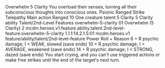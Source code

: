 <ability>
  <name>Overwhelm</name>
  <cost>5 Clarity</cost>
  <flavor>You overload their senses, turning all their subconscious thoughts into conscious ones.</flavor>
  <keywords>
    <keyword>Psionic</keyword>
    <keyword>Ranged</keyword>
    <keyword>Strike</keyword>
    <keyword>Telepathy</keyword>
  </keywords>
  <type>Main action</type>
  <distance>Ranged 10</distance>
  <target>One creature</target>
  <metadata>
    <class>talent</class>
    <cost>5 Clarity</cost>
    <cost_amount>5</cost_amount>
    <cost_resource>Clarity</cost_resource>
    <feature_type>ability</feature_type>
    <file_dpath>Talent/2nd-Level Features</file_dpath>
    <item_id>overwhelm-5-clarity</item_id>
    <item_index>01</item_index>
    <item_name>Overwhelm (5 Clarity)</item_name>
    <level>2</level>
    <scc>mcdm.heroes.v1:feature.ability.talent.2nd-level-feature:overwhelm-5-clarity</scc>
    <scdc>1.1.1:14.2.1.5:01</scdc>
    <source>mcdm.heroes.v1</source>
    <type>feature/ability/talent/2nd-level-feature</type>
  </metadata>
  <effects>
    <effect type="roll">
      <roll>Power Roll + Reason</roll>
      <t1>6 + R psychic damage; I &lt; WEAK, slowed (save ends)</t1>
      <t2>10 + R psychic damage; I &lt; AVERAGE, weakened (save ends)</t2>
      <t3>14 + R psychic damage; I &lt; STRONG, dazed (save ends)</t3>
    </effect>
    <effect type="mundane" name="Strained">You start crying, and you can&apos;t use triggered actions or make free strikes until the end of the target&apos;s next turn.</effect>
  </effects>
</ability>
